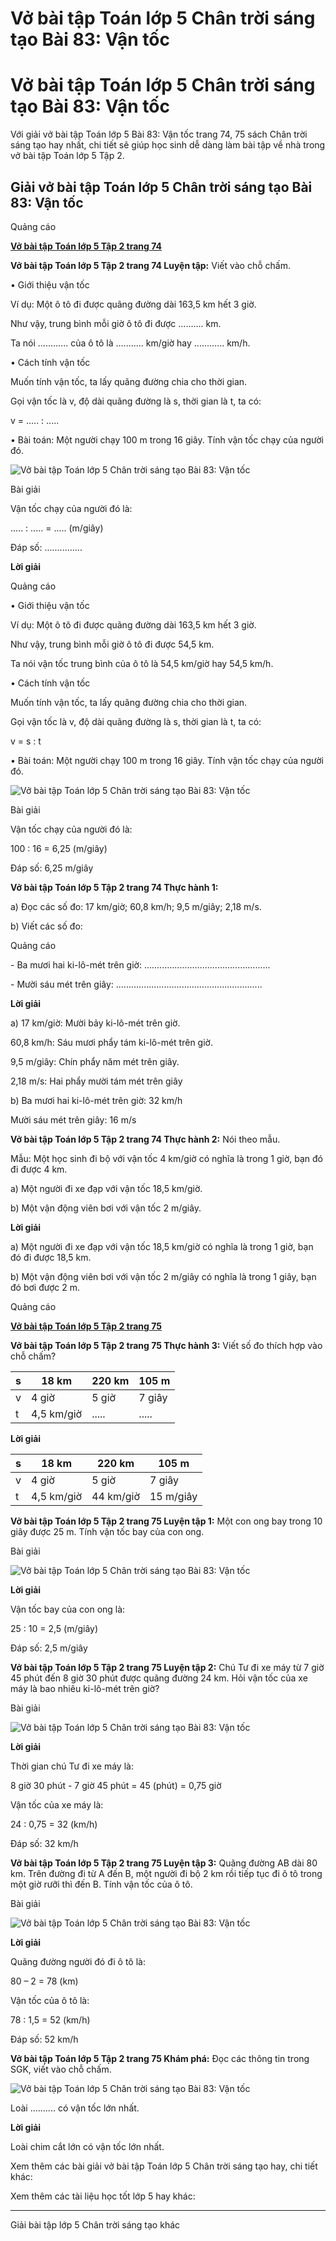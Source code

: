 # Vở bài tập Toán lớp 5 Chân trời sáng tạo Bài 83: Vận tốc

# Vở bài tập Toán lớp 5 Chân trời sáng tạo Bài 83: Vận tốc

Với giải vở bài tập Toán lớp 5 Bài 83: Vận tốc trang 74, 75 sách Chân trời sáng tạo hay nhất, chi tiết sẽ giúp học sinh dễ dàng làm bài tập về nhà trong vở bài tập Toán lớp 5 Tập 2.

## Giải vở bài tập Toán lớp 5 Chân trời sáng tạo Bài 83: Vận tốc

Quảng cáo

[**Vở bài tập Toán lớp 5 Tập 2 trang 74**](https://vietjack.com/vbt-toan-5-ct/vbt-toan-lop-5-tap-2-trang-74.jsp)

**Vở bài tập Toán lớp 5 Tập 2 trang 74 Luyện tập:** Viết vào chỗ chấm.

• Giới thiệu vận tốc

Ví dụ: Một ô tô đi được quãng đường dài 163,5 km hết 3 giờ. 

Như vậy, trung bình mỗi giờ ô tô đi được .......... km.

Ta nói ............ của ô tô là ........... km/giờ hay ............ km/h.

• Cách tính vận tốc

Muốn tính vận tốc, ta lấy quãng đường chia cho thời gian.

Gọi vận tốc là v, độ dài quãng đường là s, thời gian là t, ta có:

v = ..... : .....

• Bài toán: Một người chạy 100 m trong 16 giây. Tính vận tốc chạy của người đó.

![Vở bài tập Toán lớp 5 Chân trời sáng tạo Bài 83: Vận tốc](https://vietjack.com/vbt-toan-5-ct/images/bai-83-van-toc.PNG)

Bài giải

Vận tốc chạy của người đó là:

..... : ..... = ..... (m/giây)

Đáp số: ...............

**Lời giải**

Quảng cáo

• Giới thiệu vận tốc

Ví dụ: Một ô tô đi được quãng đường dài 163,5 km hết 3 giờ. 

Như vậy, trung bình mỗi giờ ô tô đi được 54,5 km.

Ta nói vận tốc trung bình của ô tô là 54,5 km/giờ hay 54,5 km/h.

• Cách tính vận tốc

Muốn tính vận tốc, ta lấy quãng đường chia cho thời gian.

Gọi vận tốc là v, độ dài quãng đường là s, thời gian là t, ta có:

v = s : t

• Bài toán: Một người chạy 100 m trong 16 giây. Tính vận tốc chạy của người đó.

![Vở bài tập Toán lớp 5 Chân trời sáng tạo Bài 83: Vận tốc](https://vietjack.com/vbt-toan-5-ct/images/bai-83-van-toc.PNG)

Bài giải

Vận tốc chạy của người đó là:

100 : 16 = 6,25 (m/giây)

Đáp số: 6,25 m/giây

**Vở bài tập Toán lớp 5 Tập 2 trang 74 Thực hành 1:**

a) Đọc các số đo: 17 km/giờ; 60,8 km/h; 9,5 m/giây; 2,18 m/s.

b) Viết các số đo: 

Quảng cáo

\- Ba mươi hai ki-lô-mét trên giờ: ..................................................

\- Mười sáu mét trên giây: ..........................................................

**Lời giải**

a) 17 km/giờ: Mười bảy ki-lô-mét trên giờ.

60,8 km/h: Sáu mươi phẩy tám ki-lô-mét trên giờ.

9,5 m/giây: Chín phẩy năm mét trên giây.

2,18 m/s: Hai phẩy mười tám mét trên giây

b) Ba mươi hai ki-lô-mét trên giờ: 32 km/h 

Mười sáu mét trên giây: 16 m/s

**Vở bài tập Toán lớp 5 Tập 2 trang 74 Thực hành 2:** Nói theo mẫu.

Mẫu: Một học sinh đi bộ với vận tốc 4 km/giờ có nghĩa là trong 1 giờ, bạn đó đi được 4 km.

a) Một người đi xe đạp với vận tốc 18,5 km/giờ.

b) Một vận động viên bơi với vận tốc 2 m/giây.

**Lời giải**

a) Một người đi xe đạp với vận tốc 18,5 km/giờ có nghĩa là trong 1 giờ, bạn đó đi được 18,5 km.

b) Một vận động viên bơi với vận tốc 2 m/giây có nghĩa là trong 1 giây, bạn đó bơi được 2 m.

Quảng cáo

[**Vở bài tập Toán lớp 5 Tập 2 trang 75**](https://vietjack.com/vbt-toan-5-ct/vbt-toan-lop-5-tap-2-trang-75.jsp)

**Vở bài tập Toán lớp 5 Tập 2 trang 75 Thực hành 3:** Viết số đo thích hợp vào chỗ chấm?

s |  18 km |  220 km |  105 m  
---|---|---|---  
v |  4 giờ |  5 giờ |  7 giây  
t |  4,5 km/giờ |  ..... |  .....  
  
**Lời giải**

s |  18 km |  220 km |  105 m  
---|---|---|---  
v |  4 giờ |  5 giờ |  7 giây  
t |  4,5 km/giờ |  44 km/giờ |  15 m/giây  
  
**Vở bài tập Toán lớp 5 Tập 2 trang 75 Luyện tập 1:** Một con ong bay trong 10 giây được 25 m. Tính vận tốc bay của con ong.

Bài giải

![Vở bài tập Toán lớp 5 Chân trời sáng tạo Bài 83: Vận tốc](https://vietjack.com/vbt-toan-5-ct/images/bai-83-van-toc-a.PNG)

**Lời giải**

Vận tốc bay của con ong là:

25 : 10 = 2,5 (m/giây)

Đáp số: 2,5 m/giây

**Vở bài tập Toán lớp 5 Tập 2 trang 75 Luyện tập 2:** Chú Tư đi xe máy từ 7 giờ 45 phút đến 8 giờ 30 phút được quãng đường 24 km. Hỏi vận tốc của xe máy là bao nhiêu ki-lô-mét trên giờ?

Bài giải

![Vở bài tập Toán lớp 5 Chân trời sáng tạo Bài 83: Vận tốc](https://vietjack.com/vbt-toan-5-ct/images/bai-83-van-toc-a.PNG)

**Lời giải**

Thời gian chú Tư đi xe máy là:

8 giờ 30 phút - 7 giờ 45 phút = 45 (phút) = 0,75 giờ

Vận tốc của xe máy là:

24 : 0,75 = 32 (km/h)

Đáp số: 32 km/h

**Vở bài tập Toán lớp 5 Tập 2 trang 75 Luyện tập 3:** Quãng đường AB dài 80 km. Trên đường đi từ A đến B, một người đi bộ 2 km rồi tiếp tục đi ô tô trong một giờ rưỡi thì đến B. Tính vận tốc của ô tô.

Bài giải

![Vở bài tập Toán lớp 5 Chân trời sáng tạo Bài 83: Vận tốc](https://vietjack.com/vbt-toan-5-ct/images/bai-83-van-toc-a.PNG)

**Lời giải**

Quãng đường người đó đi ô tô là:

80 – 2 = 78 (km)

Vận tốc của ô tô là:

78 : 1,5 = 52 (km/h)

Đáp số: 52 km/h

**Vở bài tập Toán lớp 5 Tập 2 trang 75 Khám phá:** Đọc các thông tin trong SGK, viết vào chỗ chấm.

![Vở bài tập Toán lớp 5 Chân trời sáng tạo Bài 83: Vận tốc](https://vietjack.com/vbt-toan-5-ct/images/bai-83-van-toc-1a.PNG)

Loài .......... có vận tốc lớn nhất.

**Lời giải**

Loài chim cắt lớn có vận tốc lớn nhất.

Xem thêm các bài giải vở bài tập Toán lớp 5 Chân trời sáng tạo hay, chi tiết khác:

Xem thêm các tài liệu học tốt lớp 5 hay khác:

* * *

Giải bài tập lớp 5 Chân trời sáng tạo khác
